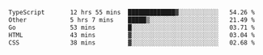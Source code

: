 <!--START_SECTION:waka-->

```txt
TypeScript       12 hrs 55 mins  █████████████▓░░░░░░░░░░░   54.26 %
Other            5 hrs 7 mins    █████▒░░░░░░░░░░░░░░░░░░░   21.49 %
Go               53 mins         █░░░░░░░░░░░░░░░░░░░░░░░░   03.71 %
HTML             43 mins         ▓░░░░░░░░░░░░░░░░░░░░░░░░   03.04 %
CSS              38 mins         ▓░░░░░░░░░░░░░░░░░░░░░░░░   02.68 %
```

<!--END_SECTION:waka-->